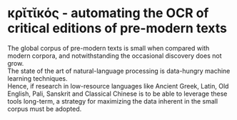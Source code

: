 # κρῐτῐκός - automating the OCR of critical editions of pre-modern texts

The global corpus of pre-modern texts is small when compared with modern corpora, and notwithstanding the occasional discovery does not grow.  
The state of the art of natural-language processing is data-hungry machine learning techniques.  
Hence, if research in low-resource languages like Ancient Greek, Latin, Old English, Pali, Sanskrit and Classical Chinese is to be able to leverage these tools long-term, a strategy for maximizing the data inherent in the small corpus must be adopted. 


